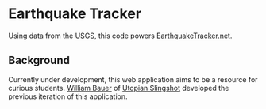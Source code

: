 # Earthquake Tracker

Using data from the [USGS](https://earthquake.usgs.gov), this code powers [EarthquakeTracker.net](http://www.earthquaketracker.net/).

## Background

Currently under development, this web application aims to be a resource for curious students.
[William Bauer](http://williambauer.com/) of [Utopian Slingshot](http://utopianslingshot.com/) developed the previous iteration of this application.

